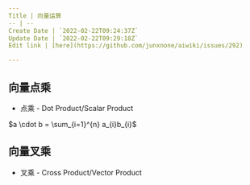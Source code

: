 ```yaml
---
Title | 向量运算
-- | --
Create Date | `2022-02-22T09:24:37Z`
Update Date | `2022-02-22T09:29:18Z`
Edit link | [here](https://github.com/junxnone/aiwiki/issues/292)

---
```

## 向量点乘
- 点乘 - Dot Product/Scalar Product

$a \cdot b = \sum_{i=1}^{n} a_{i}b_{i}$

## 向量叉乘
- 叉乘 - Cross Product/Vector Product
